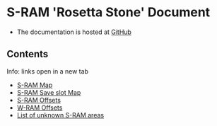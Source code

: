 ﻿# S-RAM 'Rosetta Stone' Document

* The documentation is hosted at <a href="https://github.com/CleanCodeX/SramFormat.SoE" target=_>GitHub</a>

## Contents

Info: links open in a new tab

* <a href="https://github.com/CleanCodeX/SramFormat.SoE/blob/master/Markdown/Items/Sram.md" target=_>S-RAM Map</a>
* <a href="https://github.com/CleanCodeX/SramFormat.SoE/blob/master/Markdown/Items/SaveSlot.md" target=_>S-RAM Save slot Map</a>
* <a href="https://github.com/CleanCodeX/SramFormat.SoE/blob/master/Markdown/SRAM-Offsets.md" target=_>S-RAM Offsets</a>
* <a href="https://github.com/CleanCodeX/SramFormat.SoE/blob/master/Markdown/WRAM-Offsets.md" target=_>W-RAM Offsets</a>
* <a href="https://github.com/CleanCodeX/SramFormat.SoE/blob/master/Markdown/Unknowns.md" target=_>List of unknown S-RAM areas</a>
